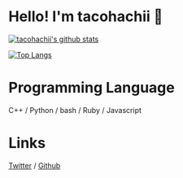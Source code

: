# Hello! I'm tacohachii 🐙

[![tacohachii's github stats](https://github-readme-stats.vercel.app/api?username=tacohachii&show_icons=true&title_color=fff&icon_color=FF5733&text_color=9f9f9f&bg_color=151515&count_private=true)](https://github.com/tacohachii)

[![Top Langs](https://github-readme-stats.vercel.app/api/top-langs/?username=tacohachii&layout=compact&title_color=fff&icon_color=79ff97&text_color=9f9f9f&bg_color=151515&hide=GLSL)](https://github.com/tacohachii)

# Programming Language
C++ / Python / bash / Ruby / Javascript

# Links

[Twitter](https://twitter.com/tacohachii) / [Github](https://github.com/tacohachii)

